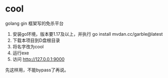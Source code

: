 # cool
golang gin 框架写的免杀平台
1. 安装go环境，版本要1.17及以上，并执行 go install mvdan.cc/garble@latest
2. 下载本项目到D盘根目录
3. 将名字改为cool
4. 运行exe
5. 访问 http://127.0.0.1:9000

先这样用，不能bypass了再说。

